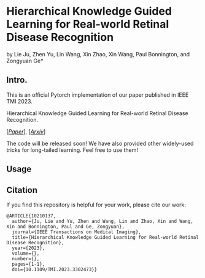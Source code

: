 # Hierarchical Knowledge Guided Learning for Real-world Retinal Disease Recognition
by Lie Ju, Zhen Yu, Lin Wang, Xin Zhao, Xin Wang, Paul Bonnington, and Zongyuan Ge*

## Intro.
This is an official Pytorch implementation of our paper published in IEEE TMI 2023.

Hierarchical Knowledge Guided Learning for Real-world Retinal Disease Recognition.

[*[Paper](https://ieeexplore.ieee.org/document/10210137)*], [*[Arxiv](https://arxiv.org/abs/2204.03161)*]

The code will be released soon! We have also provided other widely-used tricks for long-tailed learning. Feel free to use them!


## Usage


## Citation
If you find this repository is helpful for your work, please cite our work:

```
@ARTICLE{10210137,
  author={Ju, Lie and Yu, Zhen and Wang, Lin and Zhao, Xin and Wang, Xin and Bonnington, Paul and Ge, Zongyuan},
  journal={IEEE Transactions on Medical Imaging}, 
  title={Hierarchical Knowledge Guided Learning for Real-world Retinal Disease Recognition}, 
  year={2023},
  volume={},
  number={},
  pages={1-1},
  doi={10.1109/TMI.2023.3302473}}

```

